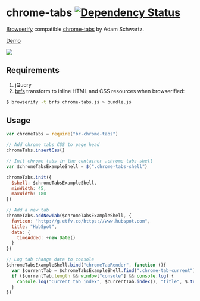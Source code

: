 chrome-tabs [![Dependency Status](https://david-dm.org/alanshaw/br-chrome-tabs.svg?style=flat)](https://david-dm.org/alanshaw/br-chrome-tabs)
===

[Browserify](http://browserify.org/) compatible [chrome-tabs](https://github.com/adamschwartz/chrome-tabs) by Adam Schwartz.

[Demo](http://adamschwartz.co/chrome-tabs/)

![](http://adamschwartz.co/chrome-tabs/chrome-tabs.gif)

Requirements
---

1. jQuery
2. [brfs](https://github.com/substack/brfs) transform to inline HTML and CSS resources when browserified:

```sh
$ browserify -t brfs chrome-tabs.js > bundle.js
```

Usage
---

```javascript
var chromeTabs = require("br-chrome-tabs")

// Add chrome tabs CSS to page head
chromeTabs.insertCss()

// Init chrome tabs in the container .chrome-tabs-shell
var $chromeTabsExampleShell = $(".chrome-tabs-shell")

chromeTabs.init({
  $shell: $chromeTabsExampleShell,
  minWidth: 45,
  maxWidth: 180
})

// Add a new tab
chromeTabs.addNewTab($chromeTabsExampleShell, {
  favicon: "http://g.etfv.co/https://www.hubspot.com",
  title: "HubSpot",
  data: {
    timeAdded: +new Date()
  }
})

// Log tab change data to console
$chromeTabsExampleShell.bind("chromeTabRender", function (){
  var $currentTab = $chromeTabsExampleShell.find(".chrome-tab-current")
  if ($currentTab.length && window["console"] && console.log) {
    console.log("Current tab index", $currentTab.index(), "title", $.trim($currentTab.text()), "data", $currentTab.data("tabData").data)
  }
})
```
